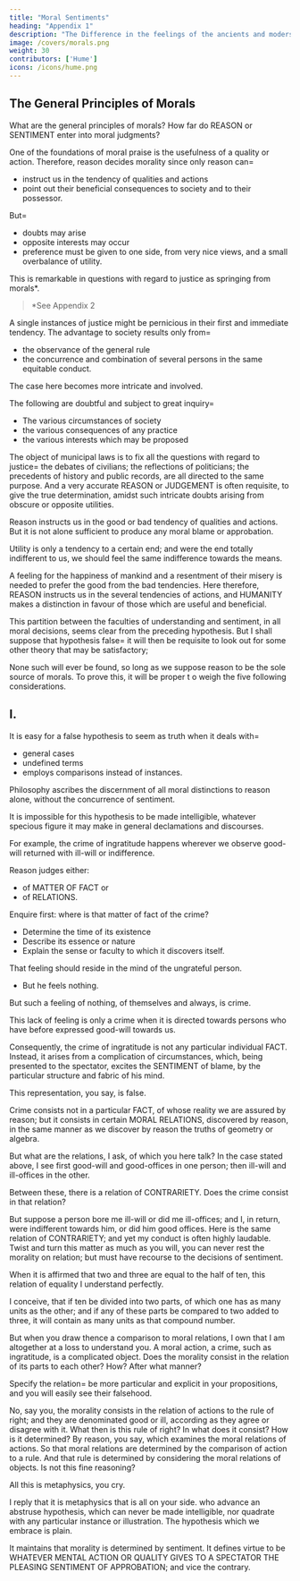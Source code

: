 ```yaml
---
title: "Moral Sentiments"
heading: "Appendix 1"
description: "The Difference in the feelings of the ancients and modersn lead to their differences in eloquence"
image: /covers/morals.png
weight: 30
contributors: ['Hume']
icons: /icons/hume.png
--- 
```



<!-- date        = "2022-01-31" -->



## The General Principles of Morals

What are the general principles of morals? How far do REASON or SENTIMENT enter into moral judgments?

One of the foundations of moral praise is the usefulness of a quality or action. Therefore, reason decides morality since only reason can= 
- instruct us in the tendency of qualities and actions
- point out their beneficial consequences to society and to their possessor. 

<!-- In many cases this is an affair liable to great controversy=  -->

But= 
- doubts may arise
- opposite interests may occur
- preference must be given to one side, from very nice views, and a small overbalance of utility. 

This is remarkable in questions with regard to justice as springing from morals*. 

> *See Appendix 2



<!-- Were every single instance of justice, like that of benevolence, useful to society; this would be a more simple state of the case, and seldom liable to great controversy. But as -->

A single instances of justice might be pernicious in their first and immediate tendency. The advantage to society results only from= 
- the observance of the general rule
- the concurrence and combination of several persons in the same equitable conduct.

The case here becomes more intricate and involved. 

The following are doubtful and subject to great inquiry= 
- The various circumstances of society
- the various consequences of any practice
- the various interests which may be proposed 

The object of municipal laws is to fix all the questions with regard to justice=  the debates of civilians; the reflections of politicians; the precedents of history and public records, are all directed to the same purpose. And a very accurate REASON or JUDGEMENT is often requisite, to give the true determination, amidst such intricate doubts arising from obscure or opposite utilities.

Reason <!-- , when fully assisted and improved, be --> instructs us in the good or bad tendency of qualities and actions. But it is not alone sufficient to produce any moral blame or approbation. 

Utility is only a tendency to a certain end; and were the end totally indifferent to us, we should feel the same indifference towards the means. 

A feeling for the happiness of mankind and a resentment of their misery is needed to prefer the good from the bad tendencies. <!-- This SENTIMENT can be no other than , and a ; since these are the different ends which virtue and vice have a tendency to promote. --> Here therefore, REASON instructs us in the several tendencies of actions, and HUMANITY makes a distinction in favour of those which are useful and beneficial.

This partition between the faculties of understanding and sentiment, in all moral decisions, seems clear from the preceding hypothesis. But I shall suppose that hypothesis false=  it will then be requisite to look out for some other theory that may be satisfactory; 

None such will ever be found, so long as we suppose reason to be the sole source of morals. To prove this, it will be proper t o weigh the five following considerations.


## I. 

It is easy for a false hypothesis to seem as truth when it deals with= 
- general cases
- undefined terms
- employs comparisons instead of instances. 

<!-- This is particularly remarkable in that  -->

Philosophy ascribes the discernment of all moral distinctions to reason alone, without the concurrence of sentiment. 

It is impossible for this hypothesis to be made intelligible, whatever specious figure it may make in general declamations and discourses. 



For example, the crime of ingratitude happens wherever we observe good-will returned with ill-will or indifference. <!-- , with ill-offices or neglect on the other=  anatomize all these circumstances, and examine, by your reason alone, in what consists the demerit or blame. You never will come to any issue or conclusion. -->

Reason judges either:
- of MATTER OF FACT or
- of RELATIONS. 

Enquire first: where is that matter of fact of the crime?
- Determine the time of its existence
- Describe its essence or nature
- Explain the sense or faculty to which it discovers itself. 

That feeling should reside in the mind of the ungrateful person. 
<!-- He must, therefore, feel it, and be conscious of it.  -->
- But he feels nothing. 

 <!-- is there, except the passion of ill-will or absolute indifference.  -->

But such a feeling of nothing, of themselves and always, is crime.  
<!-- You cannot say that these, , and in all circumstances, are crimes.  -->

This lack of feeling is only a crime when it is directed towards persons who have before expressed good-will towards us. 

Consequently, the crime of ingratitude is not any particular individual FACT. Instead, it arises from a complication of circumstances, which, being presented to the spectator, excites the SENTIMENT of blame, by the particular structure and fabric of his mind.

This representation, you say, is false. 

Crime consists not in a particular FACT, of whose reality we are assured by reason; but it consists in certain MORAL RELATIONS, discovered by reason, in the same manner as we discover by reason the truths of geometry or algebra. 

But what are the relations, I ask, of which you here talk? In the case stated above, I see first good-will and good-offices in one person; then ill-will and ill-offices in the other. 

Between these, there is a relation of CONTRARIETY. Does the crime consist in that relation? 

But suppose a person bore me ill-will or did me ill-offices; and I, in return, were indifferent towards him, or did him good offices. Here is the same relation of CONTRARIETY; and yet my conduct is often highly laudable. Twist and turn this matter as much as you will, you can never rest the morality on relation; but must have recourse to the decisions of sentiment.

When it is affirmed that two and three are equal to the half of ten, this relation of equality I understand perfectly.

I conceive, that if ten be divided into two parts, of which one has as many units as the other; and if any of these parts be compared to two added to three, it will contain as many units as that compound number.

But when you draw thence a comparison to moral relations, I own that I am altogether at a loss to understand you. A moral action, a crime, such as ingratitude, is a complicated object. Does the morality consist in the relation of its parts to each other? How? After what manner? 

Specify the relation=  be more particular and explicit in your propositions, and you will easily see their falsehood.

No, say you, the morality consists in the relation of actions to the rule of right; and they are denominated good or ill, according as they agree or disagree with it. What then is this rule of right? In what does it consist? How is it determined? By reason, you say, which examines the moral relations of actions. So that moral relations are determined by the comparison of action to a rule. And that rule is determined by considering the moral relations of objects. Is not this fine reasoning?

All this is metaphysics, you cry.

<!-- That is enough; there needs nothing more to give a strong presumption of falsehood. Yes, reply I, here are -->

I reply that it is metaphysics that is all on your side. who advance an abstruse hypothesis, which can never be made intelligible, nor quadrate with any particular instance or illustration. The hypothesis which we embrace is plain.

It maintains that morality is determined by sentiment. It defines virtue to be WHATEVER MENTAL ACTION OR QUALITY GIVES TO A SPECTATOR THE PLEASING SENTIMENT OF APPROBATION; and vice the contrary.

